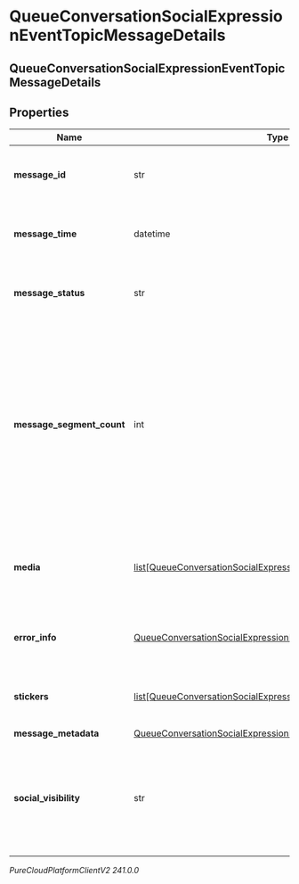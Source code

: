 # QueueConversationSocialExpressionEventTopicMessageDetails

## QueueConversationSocialExpressionEventTopicMessageDetails

## Properties

|Name | Type | Description | Notes|
|------------ | ------------- | ------------- | -------------|
| **message_id** | str | UUID identifying the message media. | [optional] |
| **message_time** | datetime | The time when the message was sent or received. | [optional] |
| **message_status** | str | Indicates the delivery status of the message. | [optional] |
| **message_segment_count** | int | The message segment count, greater than 1 if the message content was split into multiple parts for this message type, e.g. SMS character limits. | [optional] |
| **media** | [list[QueueConversationSocialExpressionEventTopicMessageMedia]](QueueConversationSocialExpressionEventTopicMessageMedia) | The media (images, files, etc) associated with this message, if any | [optional] |
| **error_info** | [QueueConversationSocialExpressionEventTopicErrorDetails](QueueConversationSocialExpressionEventTopicErrorDetails) | Detailed information about an error response. | [optional] |
| **stickers** | [list[QueueConversationSocialExpressionEventTopicMessageSticker]](QueueConversationSocialExpressionEventTopicMessageSticker) | A list of stickers included in the message | [optional] |
| **message_metadata** | [QueueConversationSocialExpressionEventTopicMessageMetadata](QueueConversationSocialExpressionEventTopicMessageMetadata) |  | [optional] |
| **social_visibility** | str | For social media messages, the visibility of the message in the originating social platform | [optional] |



_PureCloudPlatformClientV2 241.0.0_
